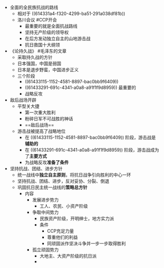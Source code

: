 - 全面的全民族抗战的路线
	- 相对于 ((614331a4-f320-4299-ba51-291a038df81b))
	- 洛川会议 #CCP开会
		- 最重要的就是全面抗战路线
		- 坚持无产阶级的领导权
		- 在后方发动独立自主的山地游击战
		- 抗日救国十大纲领
- 《论持久战》 #毛泽东的文章
	- 采取持久战的方针
	- 日本强国，中国是弱国
	- 日本是退步野蛮，中国进步正义
	- 三个阶段
		- ((61433115-1152-4581-8897-bac0bb9f6409))
		- ((61433291-691c-4341-a0a8-a91f1f9d8959)) 最重要的
		- 战略反攻
- 敌后战场开辟
	- 平型关大捷
		- 第一次重大胜利
		- 粉碎日军不可战胜的神话
		- ==敌后战场==
	- 游击战被提高了战略地位
		- 在 ((61433115-1152-4581-8897-bac0bb9f6409)) 阶段，游击战是**辅助的**
		- 在 ((61433291-691c-4341-a0a8-a91f1f9d8959)) 阶段，游击战成为了**主要方式**
		- 为战略反攻**准备了条件**
- 坚持抗战、团结、进步方针
	- 统一战线中**独立自主原则**，将抗日战争引向胜利的中心一环
	- 坚持抗战、团结、进步，反对妥协、分裂、倒退
	- 巩固抗日民主统一战线的**策略总方针**
		- 内容
			- 发展进步势力
				- 工人、农民、小资产阶级
			- 争取中间势力
				- 民族资产阶级，开明绅士，地方实力派
				- 条件
					- CCP充足力量
					- 尊重他们的利益
					- 同顽固派作坚决斗争并一步一步取得胜利
			- 孤立顽固势力
				- 大地主、大资产阶级的抗日派
				-